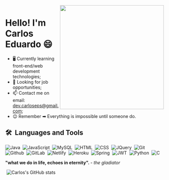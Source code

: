 <img align="right" width="330px" src="https://user-images.githubusercontent.com/57776584/174644128-aba8ae6a-97eb-4cb9-ab3f-37fd5b7b877d.png" />

<h1 align="left">Hello! I'm Carlos Eduardo 😄</h1>

- 🖥 Currently learning front-end/web development technologies;
- 💼 Looking for job opportunities;
- 📫 Contact me on email: dev.carloseps@gmail.com;
- 😉 Remember ➡ Everything is impossible until someone do.

## 🛠️ &nbsp;Languages and Tools

![Java](https://img.shields.io/badge/Java-ED8B00?style=for-the-badge&logo=java&logoColor=white)&nbsp;
![JavaScript](https://img.shields.io/badge/JavaScript-F7DF1E?style=for-the-badge&logo=javascript&logoColor=black)&nbsp;
![MySQL](https://img.shields.io/badge/MySQL-00000F?style=for-the-badge&logo=mysql&logoColor=white)&nbsp;
![HTML](https://img.shields.io/badge/HTML5-E34F26?style=for-the-badge&logo=html5&logoColor=white)&nbsp;
![CSS](https://img.shields.io/badge/CSS3-1572B6?style=for-the-badge&logo=css3&logoColor=white)&nbsp;
![JQuery](https://img.shields.io/badge/jQuery-0769AD?style=for-the-badge&logo=jquery&logoColor=white)&nbsp;
![Git](https://img.shields.io/badge/-Git-05122A?style=for-the-badge&logo=git&logoColor=white)&nbsp;
![Github](https://img.shields.io/badge/GitHub-100000?style=for-the-badge&logo=github&logoColor=white)&nbsp;
![GitLab](https://img.shields.io/badge/GitLab-330F63?style=for-the-badge&logo=gitlab&logoColor=white)&nbsp;
![Netlify](https://img.shields.io/badge/Netlify-00C7B7?style=for-the-badge&logo=netlify&logoColor=white)&nbsp;
![Heroku](https://img.shields.io/badge/Heroku-430098?style=for-the-badge&logo=heroku&logoColor=white)&nbsp;
![Spring](https://img.shields.io/badge/Spring-6DB33F?style=for-the-badge&logo=spring&logoColor=white)&nbsp;
![JWT](https://img.shields.io/badge/json%20web%20tokens-323330?style=for-the-badge&logo=json-web-tokens&logoColor=pink)&nbsp;
![Python](https://img.shields.io/badge/Python-FFD43B?style=for-the-badge&logo=python&logoColor=blue)&nbsp;
![C](https://img.shields.io/badge/C-00599C?style=for-the-badge&logo=c&logoColor=white)&nbsp;

<b>"what we do in life, echoes in eternity". </b><i>- the gladiator</i>



&nbsp;![Carlos's GitHub stats](https://github-readme-stats.vercel.app/api?username=carloseps&show_icons=true&theme=tokyonight)
